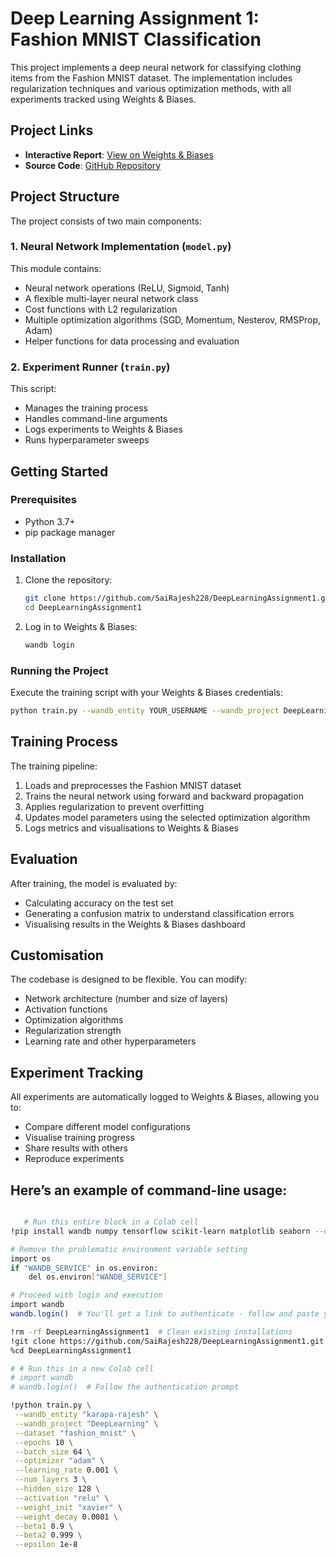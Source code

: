 # Deep Learning Assignment 1: Fashion MNIST Classification

This project implements a deep neural network for classifying clothing items from the Fashion MNIST dataset. The implementation includes regularization techniques and various optimization methods, with all experiments tracked using Weights & Biases.

## Project Links

- **Interactive Report**: [View on Weights & Biases](https://wandb.ai/karapa-rajesh-iit-madras/DeepLearning/reports/DA6401-Assignment-1--VmlldzoxMTc3MTkyMA?accessToken=8rf7kfv3i5944oiu66rcqf2pi0al7d9dpe7jsla8i4pyo5u7jdupubz50gj9vb5k)
- **Source Code**: [GitHub Repository](https://github.com/SaiRajesh228/DeepLearningAssignment1/)

## Project Structure

The project consists of two main components:

### 1. Neural Network Implementation (`model.py`)

This module contains:
- Neural network operations (ReLU, Sigmoid, Tanh)
- A flexible multi-layer neural network class
- Cost functions with L2 regularization
- Multiple optimization algorithms (SGD, Momentum, Nesterov, RMSProp, Adam)
- Helper functions for data processing and evaluation

### 2. Experiment Runner (`train.py`)

This script:
- Manages the training process
- Handles command-line arguments
- Logs experiments to Weights & Biases
- Runs hyperparameter sweeps

## Getting Started

### Prerequisites

- Python 3.7+
- pip package manager

### Installation

1. Clone the repository:
   ```bash
   git clone https://github.com/SaiRajesh228/DeepLearningAssignment1.git
   cd DeepLearningAssignment1
   ```

2. Log in to Weights & Biases:
   ```bash
   wandb login
   ```

### Running the Project

Execute the training script with your Weights & Biases credentials:

```bash
python train.py --wandb_entity YOUR_USERNAME --wandb_project DeepLearning
```

## Training Process

The training pipeline:
1. Loads and preprocesses the Fashion MNIST dataset
2. Trains the neural network using forward and backward propagation
3. Applies regularization to prevent overfitting
4. Updates model parameters using the selected optimization algorithm
5. Logs metrics and visualisations to Weights & Biases

## Evaluation

After training, the model is evaluated by:
- Calculating accuracy on the test set
- Generating a confusion matrix to understand classification errors
- Visualising results in the Weights & Biases dashboard

## Customisation

The codebase is designed to be flexible. You can modify:
- Network architecture (number and size of layers)
- Activation functions
- Optimization algorithms
- Regularization strength
- Learning rate and other hyperparameters

## Experiment Tracking

All experiments are automatically logged to Weights & Biases, allowing you to:
- Compare different model configurations
- Visualise training progress
- Share results with others
- Reproduce experiments


## Here’s an example of command-line usage:

```bash

   # Run this entire block in a Colab cell
!pip install wandb numpy tensorflow scikit-learn matplotlib seaborn --quiet

# Remove the problematic environment variable setting
import os
if "WANDB_SERVICE" in os.environ:
    del os.environ["WANDB_SERVICE"]

# Proceed with login and execution
import wandb
wandb.login()  # You'll get a link to authenticate - follow and paste your API key here

!rm -rf DeepLearningAssignment1  # Clean existing installations
!git clone https://github.com/SaiRajesh228/DeepLearningAssignment1.git
%cd DeepLearningAssignment1

# # Run this in a new Colab cell
# import wandb
# wandb.login()  # Follow the authentication prompt

!python train.py \
 --wandb_entity "karapa-rajesh" \
 --wandb_project "DeepLearning" \
 --dataset "fashion_mnist" \
 --epochs 10 \
 --batch_size 64 \
 --optimizer "adam" \
 --learning_rate 0.001 \
 --num_layers 3 \
 --hidden_size 128 \
 --activation "relu" \
 --weight_init "xavier" \
 --weight_decay 0.0001 \
 --beta1 0.9 \
 --beta2 0.999 \
 --epsilon 1e-8
```
